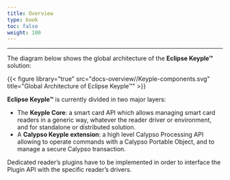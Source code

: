 ```yaml
---
title: Overview
type: book
toc: false
weight: 100
---
```


---

The diagram below shows the global architecture of the **Eclipse Keyple™** solution:

{{< figure library="true" src="docs-overview//Keyple-components.svg" title="Global Architecture of Eclipse Keyple™" >}}

**Eclipse Keyple™** is currently divided in two major layers:
- The **Keyple Core**: a smart card API which allows managing smart card readers in a generic way, whatever the reader driver or environment, and for standalone or distributed solution.
- A **Calypso Keyple extension**: a high level Calypso Processing API allowing to operate commands with a Calypso Portable Object, and to manage a secure Calypso transaction.

Dedicated reader’s plugins have to be implemented in order to interface the Plugin API with the specific reader’s drivers.
